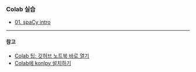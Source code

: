 

### Colab 실습 

* [01. spaCy intro](https://colab.research.google.com/github/mooithub/cogpsi/blob/master/DeepNLP/spacy/01_spacy_intro.ipyb)


-----------------------

#### 참고
* [Colab 팁: 깃허브 노트북 바로 열기](https://tensorflow.blog/2018/04/19/colab-%ED%8C%81-%EA%B9%83%ED%97%88%EB%B8%8C-%EB%85%B8%ED%8A%B8%EB%B6%81-%EB%B0%94%EB%A1%9C-%EC%97%B4%EA%B8%B0/)
* [Colab에 konlpy 설치하기](https://github.com/ho9science/konlpy/blob/develop/install_konlpy.ipynb)
